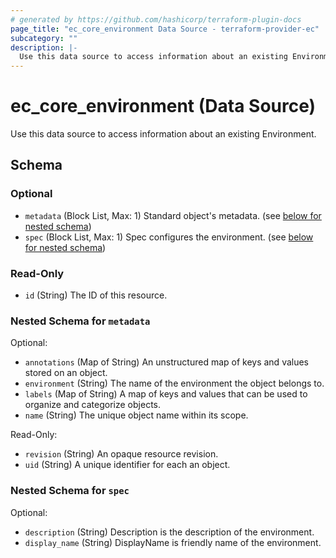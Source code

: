 ```yaml
---
# generated by https://github.com/hashicorp/terraform-plugin-docs
page_title: "ec_core_environment Data Source - terraform-provider-ec"
subcategory: ""
description: |-
  Use this data source to access information about an existing Environment.
---
```


# ec_core_environment (Data Source)

Use this data source to access information about an existing Environment.



<!-- schema generated by tfplugindocs -->
## Schema

### Optional

- `metadata` (Block List, Max: 1) Standard object's metadata. (see [below for nested schema](#nestedblock--metadata))
- `spec` (Block List, Max: 1) Spec configures the environment. (see [below for nested schema](#nestedblock--spec))

### Read-Only

- `id` (String) The ID of this resource.

<a id="nestedblock--metadata"></a>
### Nested Schema for `metadata`

Optional:

- `annotations` (Map of String) An unstructured map of keys and values stored on an object.
- `environment` (String) The name of the environment the object belongs to.
- `labels` (Map of String) A map of keys and values that can be used to organize and categorize objects.
- `name` (String) The unique object name within its scope.

Read-Only:

- `revision` (String) An opaque resource revision.
- `uid` (String) A unique identifier for each an object.


<a id="nestedblock--spec"></a>
### Nested Schema for `spec`

Optional:

- `description` (String) Description is the description of the environment.
- `display_name` (String) DisplayName is friendly name of the environment.
